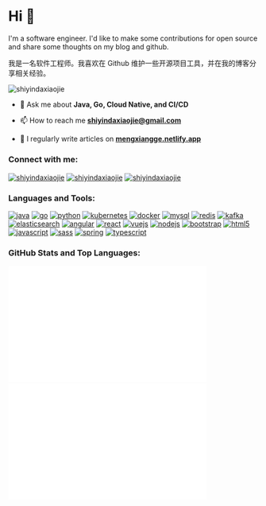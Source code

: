 # Hi 🍨

I'm a software engineer. I'd like to make some contributions for open source and share some thoughts on my blog and github.

我是一名软件工程师。我喜欢在 Github 维护一些开源项目工具，并在我的博客分享相关经验。

<p align="left"> <img src="https://github-profile-trophy.vercel.app/?username=shiyindaxiaojie&row=1&rank=-C,-?" alt="shiyindaxiaojie" /> </p>

- 💬 Ask me about **Java, Go, Cloud Native, and CI/CD**

- 📫 How to reach me **shiyindaxiaojie@gmail.com**

- 📝 I regularly write articles on **[mengxiangge.netlify.app](https://mengxiangge.netlify.app)**

<h3 align="left">Connect with me:</h3>
<p align="left">
<a href="https://github.com/shiyindaxiaojie" target="blank"><img align="center" src="https://raw.githubusercontent.com/rahuldkjain/github-profile-readme-generator/master/src/images/icons/Social/github.svg" alt="shiyindaxiaojie" height="30" width="40" /></a>
<a href="https://fb.com/shiyindaxiaojie" target="blank"><img align="center" src="https://raw.githubusercontent.com/rahuldkjain/github-profile-readme-generator/master/src/images/icons/Social/facebook.svg" alt="shiyindaxiaojie" height="30" width="40" /></a>
<a href="https://twitter.com/shiyindaxiaojie" target="blank"><img align="center" src="https://raw.githubusercontent.com/rahuldkjain/github-profile-readme-generator/master/src/images/icons/Social/twitter.svg" alt="shiyindaxiaojie" height="30" width="40" /></a>
</p>

<h3 align="left">Languages and Tools:</h3>
<p align="left">
  <a href="https://developer.mozilla.org/en-US/docs/Web/java" target="_blank" rel="noreferrer"> <img src="https://skillicons.dev/icons?i=java" alt="java" width="40" height="40"/></a> 
  <a href="https://developer.mozilla.org/en-US/docs/Web/go" target="_blank" rel="noreferrer"> <img src="https://skillicons.dev/icons?i=go" alt="go" width="40" height="40"/></a> 
  <a href="https://developer.mozilla.org/en-US/docs/Web/python" target="_blank" rel="noreferrer"> <img src="https://skillicons.dev/icons?i=py" alt="python" width="40" height="40"/></a> 
  <a href="https://developer.mozilla.org/en-US/docs/Web/kubernetes" target="_blank" rel="noreferrer"> <img src="https://skillicons.dev/icons?i=kubernetes" alt="kubernetes" width="40" height="40"/></a> 
  <a href="https://developer.mozilla.org/en-US/docs/Web/docker" target="_blank" rel="noreferrer"><img src="https://skillicons.dev/icons?i=docker" alt="docker" width="40" height="40"/></a>
  <a href="https://developer.mozilla.org/en-US/docs/Web/mysql" target="_blank" rel="noreferrer"> <img src="https://skillicons.dev/icons?i=mysql" alt="mysql" width="40" height="40"/></a> 
  <a href="https://developer.mozilla.org/en-US/docs/Web/redis" target="_blank" rel="noreferrer"> <img src="https://skillicons.dev/icons?i=redis" alt="redis" width="40" height="40"/></a>
  <a href="https://developer.mozilla.org/en-US/docs/Web/kafka" target="_blank" rel="noreferrer"> <img src="https://skillicons.dev/icons?i=kafka" alt="kafka" width="40" height="40"/></a> 
  <a href="https://developer.mozilla.org/en-US/docs/Web/elasticsearch" target="_blank" rel="noreferrer"><img src="https://skillicons.dev/icons?i=elasticsearch" alt="elasticsearch" width="40" height="40"/></a>
  <a href="https://developer.mozilla.org/en-US/docs/Web/angular" target="_blank" rel="noreferrer"><img src="https://skillicons.dev/icons?i=angular" alt="angular" width="40" height="40"/></a>
  <a href="https://developer.mozilla.org/en-US/docs/Web/react" target="_blank" rel="noreferrer"> <img src="https://skillicons.dev/icons?i=react" alt="react" width="40" height="40"/></a>
  <a href="https://developer.mozilla.org/en-US/docs/Web/vuejs" target="_blank" rel="noreferrer"> <img src="https://skillicons.dev/icons?i=vue" alt="vuejs" width="40" height="40"/></a>
  <a href="https://developer.mozilla.org/en-US/docs/Web/nodejs" target="_blank" rel="noreferrer"> <img src="https://skillicons.dev/icons?i=nodejs" alt="nodejs" width="40" height="40"/></a> 
  <a href="https://developer.mozilla.org/en-US/docs/Web/bootstrap" target="_blank" rel="noreferrer"><img src="https://skillicons.dev/icons?i=bootstrap" alt="bootstrap" width="40" height="40"/></a>
  <a href="https://developer.mozilla.org/en-US/docs/Web/html5" target="_blank" rel="noreferrer"> <img src="https://skillicons.dev/icons?i=html" alt="html5" width="40" height="40"/></a> 
  <a href="https://developer.mozilla.org/en-US/docs/Web/javascript" target="_blank" rel="noreferrer"> <img src="https://skillicons.dev/icons?i=js" alt="javascript" width="40" height="40"/></a> 
  <a href="https://developer.mozilla.org/en-US/docs/Web/sass" target="_blank" rel="noreferrer"> <img src="https://skillicons.dev/icons?i=sass" alt="sass" width="40" height="40"/></a> 
  <a href="https://developer.mozilla.org/en-US/docs/Web/spring" target="_blank" rel="noreferrer"> <img src="https://skillicons.dev/icons?i=spring" alt="spring" width="40" height="40"/></a> 
  <a href="https://developer.mozilla.org/en-US/docs/Web/typescript" target="_blank" rel="noreferrer"> <img src="https://skillicons.dev/icons?i=ts" alt="typescript" width="40" height="40"/></a> 
</p>

<h3 align="left">GitHub Stats and Top Languages:</h3>
<p align="left">
<a href="https://github.com/jstrieb/github-stats">
<img src="https://github.com/shiyindaxiaojie/github-stats/blob/master/generated/overview.svg" alt="github-overview.svg" width="400" height="233"/> </a>
<img src="https://github.com/shiyindaxiaojie/github-stats/blob/master/generated/languages.svg" alt="github-languages.svg" width="400" height="233"/> </a>
</a>
</p>
